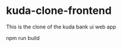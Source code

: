 # kuda-clone-frontend

This is the clone of the kuda bank ui web app 



<!-- To build your tailwind code -->
npm run build 
